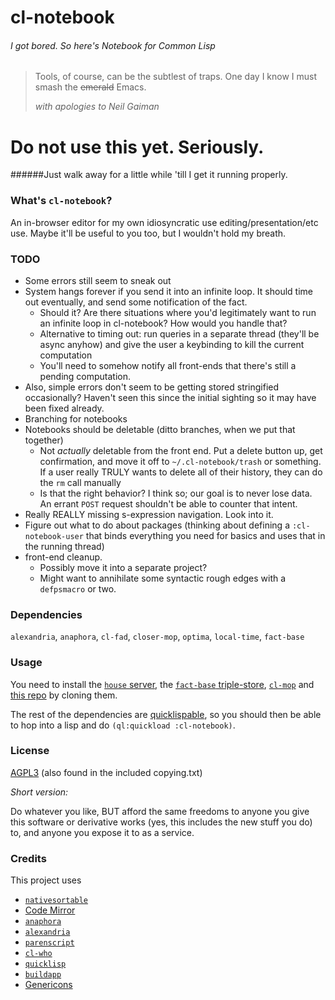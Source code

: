 # cl-notebook
###### I got bored. So here's Notebook for Common Lisp

> Tools, of course, can be the subtlest of traps.
> One day I know I must smash the ~~emerald~~ Emacs.
>
> *with apologies to Neil Gaiman*

# Do not use this yet. Seriously.
######Just walk away for a little while 'till I get it running properly.

### What's `cl-notebook`?

An in-browser editor for my own idiosyncratic use editing/presentation/etc use. Maybe it'll be useful to you too, but I wouldn't hold my breath.

### TODO

- Some errors still seem to sneak out
- System hangs forever if you send it into an infinite loop. It should time out eventually, and send some notification of the fact.
	- Should it? Are there situations where you'd legitimately want to run an infinite loop in cl-notebook? How would you handle that?
	- Alternative to timing out: run queries in a separate thread (they'll be async anyhow) and give the user a keybinding to kill the current computation
	- You'll need to somehow notify all front-ends that there's still a pending computation.
- Also, simple errors don't seem to be getting stored stringified occasionally? Haven't seen this since the initial sighting so it may have been fixed already.
- Branching for notebooks
- Notebooks should be deletable (ditto branches, when we put that together)
	- Not *actually* deletable from the front end. Put a delete button up, get confirmation, and move it off to `~/.cl-notebook/trash` or something. If a user really TRULY wants to delete all of their history, they can do the `rm` call manually
	- Is that the right behavior? I think so; our goal is to never lose data. An errant `POST` request shouldn't be able to counter that intent.
- Really REALLY missing s-expression navigation. Look into it.
- Figure out what to do about packages (thinking about defining a `:cl-notebook-user` that binds everything you need for basics and uses that in the running thread)
- front-end cleanup.
	- Possibly move it into a separate project?
	- Might want to annihilate some syntactic rough edges with a `defpsmacro` or two.

### Dependencies

`alexandria`, `anaphora`, `cl-fad`, `closer-mop`, `optima`, `local-time`, `fact-base`

### Usage

You need to install the [`house` server](https://github.com/Inaimathi/house), the [`fact-base` triple-store](https://github.com/Inaimathi/fact-base), [`cl-mop`](https://github.com/Inaimathi/cl-mop) and [this repo](https://github.com/Inaimathi/cl-notebook) by cloning them.

The rest of the dependencies are [quicklispable](http://www.quicklisp.org/beta/), so you should then be able to hop into a lisp and do `(ql:quickload :cl-notebook)`.

### License

[AGPL3](https://www.gnu.org/licenses/agpl-3.0.html) (also found in the included copying.txt)

*Short version:*

Do whatever you like, BUT afford the same freedoms to anyone you give this software or derivative works (yes, this includes the new stuff you do) to, and anyone you expose it to as a service.

### Credits

This project uses
- [`nativesortable`](https://github.com/bgrins/nativesortable)
- [Code Mirror](http://codemirror.net/)
- [`anaphora`](http://www.cliki.net/anaphora)
- [`alexandria`](http://common-lisp.net/project/alexandria/)
- [`parenscript`](http://common-lisp.net/project/parenscript/)
- [`cl-who`](http://weitz.de/cl-who/)
- [`quicklisp`](http://www.quicklisp.org/beta/)
- [`buildapp`](http://www.xach.com/lisp/buildapp/)
- [Genericons](http://genericons.com/)
